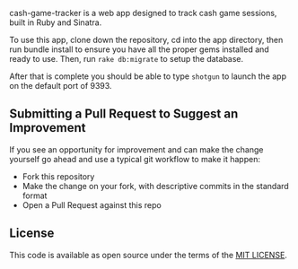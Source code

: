 cash-game-tracker is a web app designed to track cash game sessions, built in Ruby and Sinatra.

To use this app, clone down the repository, cd into the app directory, then run bundle install to ensure you have all the proper gems installed and ready to use. Then, run `rake db:migrate` to setup the database.

After that is complete you should be able to type `shotgun` to launch the app on the default port of 9393.

## Submitting a Pull Request to Suggest an Improvement

If you see an opportunity for improvement and can make the change yourself go ahead and use a typical git workflow to make it happen:

* Fork this repository
* Make the change on your fork, with descriptive commits in the standard format
* Open a Pull Request against this repo

## License

This code is available as open source under the terms of the [MIT LICENSE](http://opensource.org/licenses/MIT).
